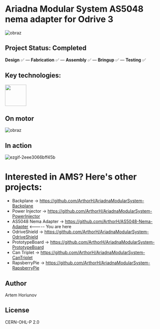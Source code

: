 # Ariadna Modular System AS5048 nema adapter for Odrive 3
![obraz](https://github.com/user-attachments/assets/99298ee9-9260-45c5-88ab-b33264de0e12)

## Project Status: **Completed**  
**Design** ✅ — **Fabrication** ✅ — **Assembly** ✅ — **Bringup** ✅ — **Testing** ✅  
## Key technologies:
<img align="center" height="70" src="https://github.com/user-attachments/assets/b9e7a733-c604-4bd4-b8ea-bd48c80eab4d">&nbsp;&nbsp;&nbsp;&nbsp; 
## On motor
![obraz](https://github.com/user-attachments/assets/a25c9008-49d4-4068-b90d-0b56da55e4f3)

## In action
![ezgif-2eee3066bff45b](https://github.com/user-attachments/assets/9a4e0d9e-c4c3-4c2d-aaae-e2a80f63b909)

# Interested in AMS? Here's other projects:
- Backplane -> https://github.com/ArthorH/AriadnaModularSystem-Backplane
- Power Injector -> https://github.com/ArthorH/AriadnaModularSystem-PowerInjector
- AS5048 Nema Adapter -> https://github.com/ArthorH/AS5048-Nema-Adapter <----- You are here
- OdriveShield -> https://github.com/ArthorH/AriadnaModularSystem-OdriveShield
- PrototypeBoard -> https://github.com/ArthorH/AriadnaModularSystem-PrototypeBoard
- Can Triplet -> https://github.com/ArthorH/AriadnaModularSystem-CanTriplet
- RapsberryPie -> https://github.com/ArthorH/AriadnaModularSystem-RapsberryPie

## Author

Artem Horiunov
## License
CERN-OHL-P 2.0

